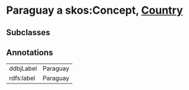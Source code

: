 # Paraguay a skos:Concept, [Country](/0.1/Country)

## Subclasses

## Annotations

|||
|-----|-----|
|ddbjLabel|Paraguay|
|rdfs:label|Paraguay|

